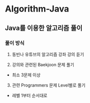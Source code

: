 # Algorithm-Java

## Java를 이용한 알고리즘 풀이

### 풀이 방식

1) 동빈나 유튜브의 알고리즘 강좌 강의 듣기

2) 강의와 관련된 Baekjoon 문제 풀기
  - 최소 3문제 이상

3) 관련 Programmers 문제 Level별로 풀기
  - 레벨 1부터 순서대로
